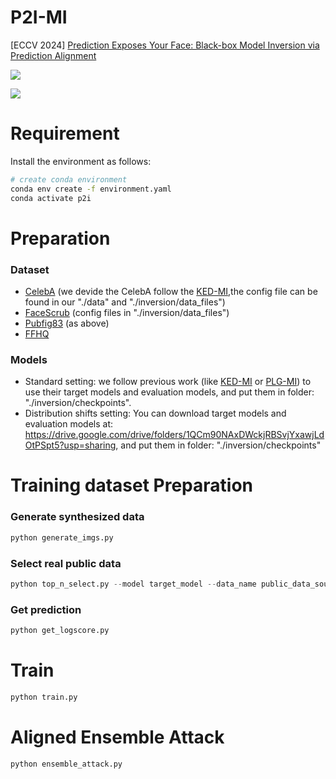 # P2I-MI
[ECCV 2024] [Prediction Exposes Your Face: Black-box Model Inversion via Prediction Alignment](https://arxiv.org/abs/2407.08127)

![](https://img.shields.io/badge/arXiv-2407.08127-AE2525)

![](https://github.com/lyufan/P2I-MI/blob/main/assets/figure2.png)

# Requirement

Install the environment as follows:

```bash
# create conda environment
conda env create -f environment.yaml
conda activate p2i
```

# Preparation

### Dataset

- [CelebA](https://mmlab.ie.cuhk.edu.hk/projects/CelebA.html) (we devide the CelebA follow the [KED-MI](https://github.com/SCccc21/Knowledge-Enriched-DMI/issues/1),the config file can be found in our "./data" and "./inversion/data_files")
- [FaceScrub](http://vintage.winklerbros.net/facescrub.html) (config files in "./inversion/data_files")
- [Pubfig83](https://vision.seas.harvard.edu/pubfig83/) (as above)
- [FFHQ](https://drive.google.com/drive/folders/1tZUcXDBeOibC6jcMCtgRRz67pzrAHeHL)

### Models

- Standard setting: we follow previous work (like [KED-MI](https://drive.google.com/drive/folders/1U4gekn72UX_n1pHdm9GQUQwwYVDvpTfN) or [PLG-MI](https://drive.google.com/drive/folders/1Cf2O2MVvveXrBcdBEWDi-cMGzk0y_AsT)) to use their target models and evaluation models, and put them in folder: "./inversion/checkpoints".
- Distribution shifts setting: You can download target models and evaluation models at: https://drive.google.com/drive/folders/1QCm90NAxDWckjRBSvjYxawjLdOtPSpt5?usp=sharing, and put them in folder: "./inversion/checkpoints"

# Training dataset Preparation
### Generate synthesized data
```python
python generate_imgs.py
```
### Select real public data
```python
python top_n_select.py --model target_model --data_name public_data_source
```
### Get prediction
```python
python get_logscore.py
```
# Train
```python
python train.py
```

# Aligned Ensemble Attack
```python
python ensemble_attack.py
```
